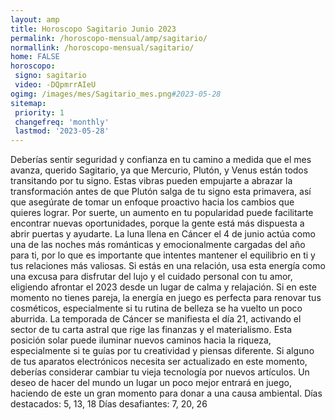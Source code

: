 ```yaml
---
layout: amp
title: Horoscopo Sagitario Junio 2023 
permalink: /horoscopo-mensual/amp/sagitario/
normallink: /horoscopo-mensual/sagitario/
home: FALSE
horoscopo:
 signo: sagitario
 video: -DQpmrrAIeU
ogimg: /images/mes/Sagitario_mes.png#2023-05-28
sitemap:
 priority: 1
 changefreq: 'monthly'
 lastmod: '2023-05-28'
---
```



Deberías sentir seguridad y confianza en tu camino a medida que el mes avanza, querido Sagitario, ya que  Mercurio, Plutón, y Venus están todos transitando por tu signo. Estas vibras pueden empujarte a abrazar la transformación antes de que Plutón salga de tu signo esta primavera, así que asegúrate de tomar un enfoque proactivo hacia los cambios que quieres lograr. Por suerte, un aumento en tu popularidad puede facilitarte encontrar nuevas oportunidades, porque la gente está más dispuesta a abrir puertas y ayudarte.
La luna llena en Cáncer el 4 de junio actúa como una de las noches más románticas y emocionalmente cargadas del año para ti, por lo que es importante que intentes mantener el equilibrio en ti y tus relaciones más valiosas. Si estás en una relación, usa esta energía como una excusa para disfrutar del lujo y el cuidado personal con tu amor, eligiendo afrontar el 2023 desde un lugar de calma y relajación. Si en este momento no tienes pareja, la energía en juego es perfecta para renovar tus cosméticos, especialmente si tu rutina de belleza se ha vuelto un poco aburrida.
La temporada de Cáncer se manifiesta el día 21, activando el sector de tu carta astral que rige las finanzas y el materialismo. Esta posición solar puede iluminar nuevos caminos hacia la riqueza, especialmente si te guías por tu creatividad y piensas diferente. Si alguno de tus aparatos electrónicos necesita ser actualizado en este momento, deberías considerar cambiar tu vieja tecnología por nuevos artículos. Un deseo de hacer del mundo un lugar un poco mejor entrará en juego, haciendo de este un gran momento para donar a una causa ambiental.
Días destacados: 5, 13, 18
Días desafiantes: 7, 20, 26
